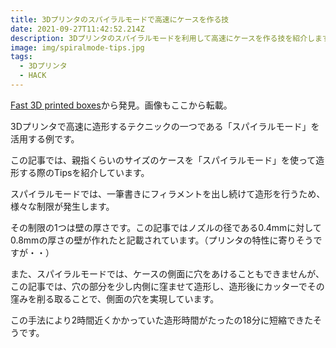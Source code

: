 ```yaml
---
title: 3Dプリンタのスパイラルモードで高速にケースを作る技
date: 2021-09-27T11:42:52.214Z
description: 3Dプリンタのスパイラルモードを利用して高速にケースを作る技を紹介します。
image: img/spiralmode-tips.jpg
tags:
  - 3Dプリンタ
  - HACK
---
```

[Fast 3D printed boxes](https://www.electrobob.com/fast-3d-printed-boxes/)から発見。画像もここから転載。

3Dプリンタで高速に造形するテクニックの一つである「スパイラルモード」を活用する例です。

この記事では、親指くらいのサイズのケースを「スパイラルモード」を使って造形する際のTipsを紹介しています。

スパイラルモードでは、一筆書きにフィラメントを出し続けて造形を行うため、様々な制限が発生します。

その制限の1つは壁の厚さです。この記事ではノズルの径である0.4mmに対して0.8mmの厚さの壁が作れたと記載されています。（プリンタの特性に寄りそうですが・・）

また、スパイラルモードでは、ケースの側面に穴をあけることもできませんが、この記事では、穴の部分を少し内側に窪ませて造形し、造形後にカッターでその窪みを削る取ることで、側面の穴を実現しています。

この手法により2時間近くかかっていた造形時間がたったの18分に短縮できたそうです。